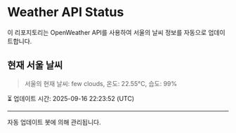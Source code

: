 
# Weather API Status

이 리포지토리는 OpenWeather API를 사용하여 서울의 날씨 정보를 자동으로 업데이트합니다.

## 현재 서울 날씨
> 서울의 현재 날씨: few clouds, 온도: 22.55°C, 습도: 99%

⏳ 업데이트 시간: 2025-09-16 22:23:52 (UTC)

---
자동 업데이트 봇에 의해 관리됩니다.

